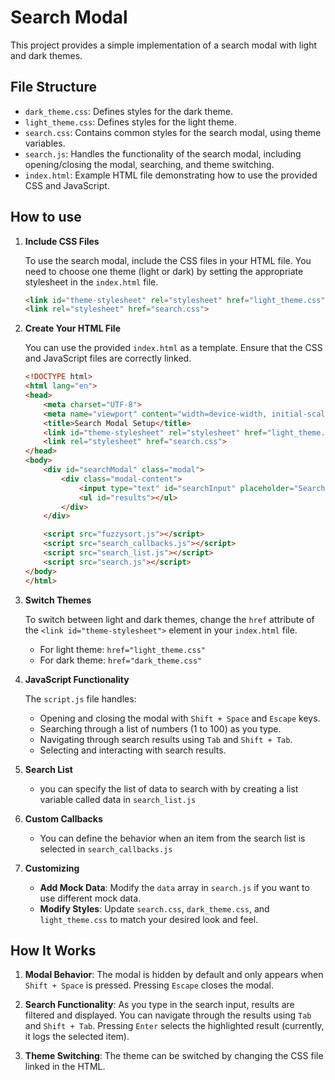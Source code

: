 # Search Modal

This project provides a simple implementation of a search modal with light and dark themes. 

## File Structure

- `dark_theme.css`: Defines styles for the dark theme.
- `light_theme.css`: Defines styles for the light theme.
- `search.css`: Contains common styles for the search modal, using theme variables.
- `search.js`: Handles the functionality of the search modal, including opening/closing the modal, searching, and theme switching.
- `index.html`: Example HTML file demonstrating how to use the provided CSS and JavaScript.

## How to use

1. **Include CSS Files**

   To use the search modal, include the CSS files in your HTML file. You need to choose one theme (light or dark) by setting the appropriate stylesheet in the `index.html` file.

   ```html
   <link id="theme-stylesheet" rel="stylesheet" href="light_theme.css"> <!-- Change to dark_theme.css for dark theme -->
   <link rel="stylesheet" href="search.css">
   ```

2. **Create Your HTML File**

   You can use the provided `index.html` as a template. Ensure that the CSS and JavaScript files are correctly linked.

   ```html
   <!DOCTYPE html>
   <html lang="en">
   <head>
       <meta charset="UTF-8">
       <meta name="viewport" content="width=device-width, initial-scale=1.0">
       <title>Search Modal Setup</title>
       <link id="theme-stylesheet" rel="stylesheet" href="light_theme.css"> <!-- Change to dark_theme.css for dark theme -->
       <link rel="stylesheet" href="search.css">
   </head>
   <body>
       <div id="searchModal" class="modal">
           <div class="modal-content">
               <input type="text" id="searchInput" placeholder="Search...">
               <ul id="results"></ul>
           </div>
       </div>
   
       <script src="fuzzysort.js"></script>
       <script src="search_callbacks.js"></script>
       <script src="search_list.js"></script>
       <script src="search.js"></script>
   </body>
   </html>
   ```

3. **Switch Themes**

   To switch between light and dark themes, change the `href` attribute of the `<link id="theme-stylesheet">` element in your `index.html` file.

   - For light theme: `href="light_theme.css"`
   - For dark theme: `href="dark_theme.css"`

4. **JavaScript Functionality**

   The `script.js` file handles:
   - Opening and closing the modal with `Shift + Space` and `Escape` keys.
   - Searching through a list of numbers (1 to 100) as you type.
   - Navigating through search results using `Tab` and `Shift + Tab`.
   - Selecting and interacting with search results.

5. **Search List**
   - you can specify the list of data to search with by creating a list variable called data in `search_list.js`

6. **Custom Callbacks**
   - You can define the behavior when an item from the search list is selected in `search_callbacks.js`

6. **Customizing**

   - **Add Mock Data**: Modify the `data` array in `search.js` if you want to use different mock data.
   - **Modify Styles**: Update `search.css`, `dark_theme.css`, and `light_theme.css` to match your desired look and feel.

## How It Works

1. **Modal Behavior**: The modal is hidden by default and only appears when `Shift + Space` is pressed. Pressing `Escape` closes the modal.

2. **Search Functionality**: As you type in the search input, results are filtered and displayed. You can navigate through the results using `Tab` and `Shift + Tab`. Pressing `Enter` selects the highlighted result (currently, it logs the selected item).

3. **Theme Switching**: The theme can be switched by changing the CSS file linked in the HTML.
